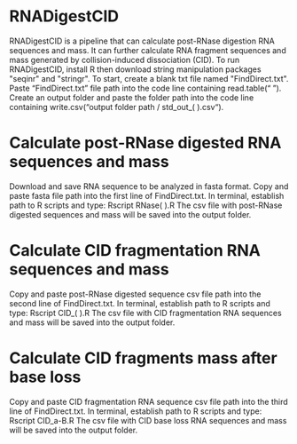 # RNADigestCID
RNADigestCID is a pipeline that can calculate post-RNase digestion RNA sequences and mass. It can further calculate RNA fragment sequences and mass generated by
collision-induced dissociation (CID). To run RNADigestCID, install R then download string manipulation packages "seqinr" and "stringr".
To start, create a blank txt file named "FindDirect.txt".
Paste “FindDirect.txt” file path into the code line containing read.table(“ ”).
Create an output folder and paste the folder path into the code line containing write.csv(“output folder path / std_out_( ).csv“).

# Calculate post-RNase digested RNA sequences and mass
Download and save RNA sequence to be analyzed in fasta format.
Copy and paste fasta file path into the first line of FindDirect.txt.
In terminal, establish path to R scripts and type: Rscript RNase( ).R
The csv file with post-RNase digested sequences and mass will be saved into the output folder.

# Calculate CID fragmentation RNA sequences and mass
Copy and paste post-RNase digested sequence csv file path into the second line of FindDirect.txt.
In terminal, establish path to R scripts and type: Rscript CID_( ).R
The csv file with CID fragmentation RNA sequences and mass will be saved into the output folder.

# Calculate CID fragments mass after base loss
Copy and paste CID fragmentation RNA sequence csv file path into the third line of FindDirect.txt.
In terminal, establish path to R scripts and type: Rscript CID_a-B.R
The csv file with CID base loss RNA sequences and mass will be saved into the output folder.
